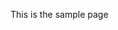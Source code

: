 <html>
<head>
<script src="https://cdn.onesignal.com/sdks/web/v16/OneSignalSDK.page.js" defer></script>
<script>
  window.OneSignalDeferred = window.OneSignalDeferred || [];
  OneSignalDeferred.push(function(OneSignal) {
    OneSignal.init({
      appId: "b29cc065-2899-48b2-bc4a-0d87ca03c036",
    });
  });
</script>
</head>
<body>
<p>This is the sample page</p>
</body>
</html>
